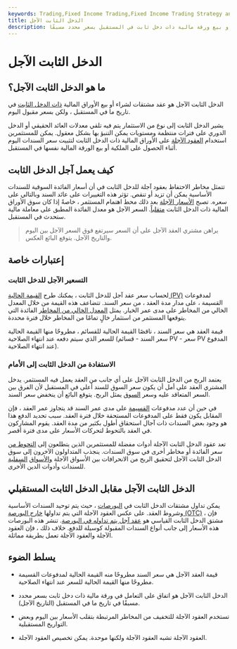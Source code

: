 ```yaml
---
keywords: Trading,Fixed Income Trading,Fixed Income Trading Strategy and Education,Strategy and Education
title: الدخل الثابت الآجل
description: الدخل الثابت الآجل هو عقد بين طرفين إما لشراء أو بيع ورقة مالية ذات دخل ثابت في المستقبل بسعر محدد مسبقًا.
---
```


# الدخل الثابت الآجل
## ما هو الدخل الثابت الآجل؟

الدخل الثابت الآجل هو عقد مشتقات لشراء أو بيع الأوراق المالية [ذات الدخل الثابت](/fixedincome) في تاريخ ما في المستقبل ، ولكن بسعر مقبول اليوم.

يشير الدخل الثابت إلى نوع من الاستثمار يتم فيه تلقي معدلات العائد الحقيقي أو الدخل الدوري على فترات منتظمة ومستويات يمكن التنبؤ بها بشكل معقول. يمكن للمستثمرين استخدام [العقود الآجلة](/forwardcontract) على الأوراق المالية ذات الدخل الثابت لتثبيت سعر السندات اليوم أثناء الحصول على الملكية أو بيع الورقة المالية نفسها في المستقبل.

## كيف يعمل آجل الدخل الثابت

تتمثل مخاطر الاحتفاظ بعقود آجلة للدخل الثابت في أن أسعار الفائدة السوقية للسندات الأساسية يمكن أن تزيد أو تنقص. تؤثر هذه التغييرات على عائد السند وبالتالي على سعره. تصبح [الأسعار الآجلة](/forwardrate) بعد ذلك محط اهتمام المستثمر ، خاصةً إذا كان سوق الأوراق المالية ذات الدخل الثابت [متقلباً](/volatility). السعر الآجل هو معدل الفائدة المطبق على معاملة مالية ستحدث في المستقبل.

> يراهن مشتري العقد الآجل على أن السعر سيرتفع فوق السعر الآجل بين اليوم والتاريخ الآجل. يتوقع البائع العكس.

>

## إعتبارات خاصة

### التسعير الآجل للدخل الثابت

لحساب سعر عقد آجل للدخل الثابت ، يمكنك طرح [القيمة الحالية (PV)](/presentvalue) لمدفوعات القسيمة ، على مدار مدة العقد ، من سعر السند. تتضاعف هذه القيمة من خلال المعدل الخالي من المخاطر على مدى عمر الخيار. يمثل [المعدل الخالي من المخاطر](/risk-freerate) الفائدة التي يتوقعها المستثمر من استثمار خالٍ تمامًا من المخاطر خلال فترة محددة.

قيمة العقد هي سعر السند ، ناقصًا القيمة الحالية للقسائم ، مطروحًا منها القيمة الحالية للسعر الذي سيتم دفعه عند انتهاء الصلاحية (سعر السند - قسائم PV - سعر PV المدفوع عند انتهاء الصلاحية).

### الاستفادة من الدخل الثابت إلى الأمام

يعتمد الربح من الدخل الثابت الآجل على أي جانب من العقد يعمل فيه المستثمر. يدخل المشتري العقد على أمل أن يكون سعر السوق للسند أعلى في المستقبل لأن الفرق بين السعر المتعاقد عليه وسعر [السوق](/market-price) يمثل الربح. يتوقع البائع أن ينخفض سعر السند.

في حين أن عدد مدفوعات [القسيمة](/coupon) على مدى عمر السند قد يتجاوز عمر العقد ، فإن المقابل يكون فقط على المدفوعات المستحقة خلال فترة العقد. سبب تحديد الدفع هذا هو وجود بعض السندات ذات آجال استحقاق أطول بكثير من مدة العقد. يقوم المشاركون في العقد بالتحوط لتحركات الأسعار على مدى فترة أقصر.

تعد عقود الدخل الثابت الآجلة أدوات مفضلة للمستثمرين الذين يتطلعون إلى [التحوط من](/hedge) سعر الفائدة أو مخاطر أخرى في سوق السندات. ينجذب المتداولون الآخرون إلى سوق الدخل الثابت الآجل لتحقيق الربح من الانحرافات بين الأسواق الآجلة [والأسواق](/spotmarket) [السفلية](/spotmarket) للسندات وأدوات الدين الأخرى.

## الدخل الثابت الآجل مقابل الدخل الثابت المستقبلي

يمكن تداول مشتقات الدخل الثابت في [البورصات](/exchange) ، حيث يتم توحيد السندات الأساسية وشروط العقد. على عكس العقود الآجلة التي يتم تداولها [خارج البورصة (OTC)](/otc) ، فإن مشتق الدخل الثابت القياسي هو [عقد آجل يتم تداوله في البورصة](/futurescontract). تنشر هذه البورصات هذه الأسعار إلى جانب أنواع السندات المقبولة كوسيلة للدفع. خلاف ذلك ، فإن العقود الآجلة والعقود الآجلة تعمل بطريقة مماثلة.

## يسلط الضوء

- قيمة العقد الآجل هي سعر السند مطروحًا منه القيمة الحالية لمدفوعات القسيمة مطروحًا منها القيمة الحالية للسعر عند انتهاء الصلاحية.

- الدخل الثابت الآجل هو اتفاق على التعامل في ورقة مالية ذات دخل ثابت بسعر محدد مسبقًا في تاريخ ما في المستقبل (التاريخ الآجل).

- تستخدم العقود الآجلة للتخفيف من المخاطر المرتبطة بتقلب الأسعار بين اليوم وبعض التواريخ المستقبلية.

- العقود الآجلة تشبه العقود الآجلة ولكنها موحدة. يمكن تخصيص العقود الآجلة.

